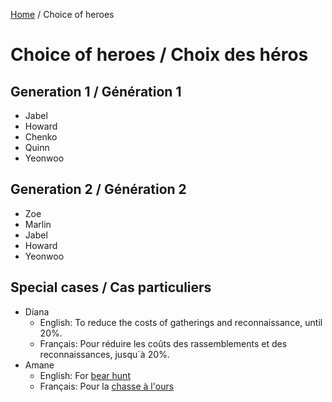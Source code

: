[Home](README.md) / Choice of heroes

# Choice of heroes / Choix des héros

## Generation 1 / Génération 1
* Jabel
* Howard
* Chenko
* Quinn
* Yeonwoo

## Generation 2 / Génération 2
* Zoe
* Marlin
* Jabel
* Howard
* Yeonwoo

## Special cases / Cas particuliers
* Diana
  * English: To reduce the costs of gatherings and reconnaissance, until 20%.
  * Français: Pour réduire les coûts des rassemblements et des reconnaissances, jusqu`à 20%.
* Amane
  * English: For [bear hunt](bear.md)
  * Français: Pour la [chasse à l'ours](bear.md)
